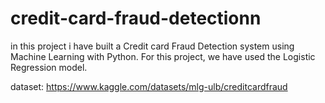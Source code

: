 # credit-card-fraud-detectionn

in this project i have built a Credit card Fraud Detection system using Machine Learning with Python. For this project, we have used the Logistic Regression model.


dataset: https://www.kaggle.com/datasets/mlg-ulb/creditcardfraud
